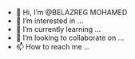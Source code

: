 - 👋 Hi, I’m @BELAZREG MOHAMED
- 👀 I’m interested in ...
- 🌱 I’m currently learning ...
- 💞️ I’m looking to collaborate on ...
- 📫 How to reach me ...

<!---
BELAZREG MOHAMED/BELAZREG MOHAMED is a ✨ special ✨ repository because its `README.md` (this file) appears on your GitHub profile.
You can click the Preview link to take a look at your changes.
--->
